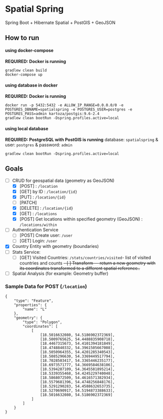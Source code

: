 # Spatial Spring

Spring Boot + Hibernate Spatial + PostGIS + GeoJSON

## How to run
   
#### using docker-compose

**REQUIRED: Docker is running**

```
gradlew clean build
docker-compose up
```

#### using database in docker

**REQUIRED: Docker is running**

```
docker run -p 5432:5432 -e ALLOW_IP_RANGE=0.0.0.0/0 -e POSTGRES_DBNAME=spatialspring -e POSTGRES_USER=postgres -e POSTGRES_PASS=admin kartoza/postgis:9.6-2.4
gradlew clean bootRun -Dspring.profiles.active=local
```

#### using local database

**REQUIRED: PostgreSQL with PostGIS is running**
database: `spatialspring` & user: `postgres` & password: `admin`

```
gradlew clean bootRun -Dspring.profiles.active=local
```

## Goals
- [ ] CRUD for geospatial data (geometry as GeoJSON)
    - [x] [POST] : `/location`
    - [x] [GET] by ID : `/location/{id}`
    - [x] [PUT] : `/location/{id}`
    - [ ] [PATCH]
    - [x] [DELETE] : `/location/{id}`
    - [x] [GET] : `/locations`
    - [x] [POST] Get locations within specified geometry (GeoJSON) : `/locations/within`
- [ ] Authentication Service
    - [ ] [POST] Create user: `/user`
    - [ ] [GET] Login: `/user`
- [x] Country Entity with geometry (boundaries)
- [ ] Stats Service:
    - [ ] [GET] Visited Countries: `/stats/countries/visited`- list of visited countries and counts
~~- [ ] Transform — return a new geometry with its coordinates transformed to a different spatial reference..~~
- [ ] Spatial Analysis (for example: Geometry buffer)

### Sample Data for POST (`/location`)
```
{
    "type": "Feature",
    "properties": {
        "name": "L"
    },
    "geometry": {
        "type": "Polygon",
        "coordinates": [
            [
                [18.5016632080, 54.5186902372369],
                [18.5009765625, 54.4488835908718],
                [18.4467315673, 54.4101394181849],
                [18.4748840332, 54.3961505667008],
                [18.5050964355, 54.4201285340543],
                [18.5085296630, 54.3369449517794],
                [18.7028503417, 54.3365446235177],
                [18.6973571777, 54.3669584638106],
                [18.5394287109, 54.3645581895214],
                [18.5339355468, 54.4245229740048],
                [18.5868072509, 54.4616571382934],
                [18.5579681396, 54.4748256848176],
                [18.5291290283, 54.4588632653735],
                [18.5270690917, 54.5194873388633],
                [18.5016632080, 54.5186902372369]
            ]
        ]
    }
}
```